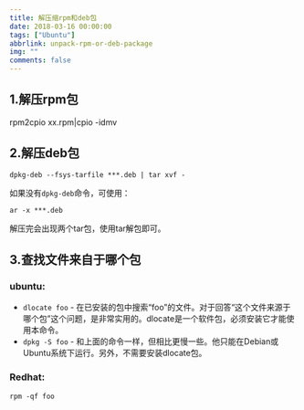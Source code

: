 ```yaml
---
title: 解压缩rpm和deb包
date: 2018-03-16 00:00:00
tags: ["Ubuntu"]
abbrlink: unpack-rpm-or-deb-package
img: ""
comments: false
---
```


## 1.解压rpm包
rpm2cpio xx.rpm|cpio -idmv

## 2.解压deb包
```
dpkg-deb --fsys-tarfile ***.deb | tar xvf -
```
如果没有`dpkg-deb`命令，可使用：
```
ar -x ***.deb
```
解压完会出现两个tar包，使用tar解包即可。



## 3.查找文件来自于哪个包
### ubuntu: 
- `dlocate foo` - 在已安装的包中搜索“foo”的文件。对于回答“这个文件来源于哪个包”这个问题，是非常实用的。dlocate是一个软件包，必须安装它才能使用本命令。
- `dpkg -S foo` - 和上面的命令一样，但相比更慢一些。他只能在Debian或Ubuntu系统下运行。另外，不需要安装dlocate包。 

### Redhat:
```
rpm -qf foo
```
